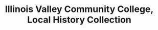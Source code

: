 ---
layout: repo
title: "Illinois Valley Community College, Local History Collection"
id: 15611
permalink: repos/15611/
---